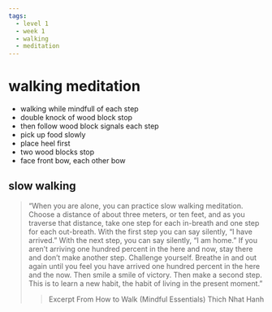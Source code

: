 ```yaml
---
tags:
  - level 1 
  - week 1 
  - walking 
  - meditation 
---
```

# walking meditation

- walking while mindfull of each step
- double knock of wood block stop
- then follow wood block signals each step
- pick up food slowly
- place heel first
- two wood blocks stop
- face front bow, each other bow

## slow walking

> “When you are alone, you can practice slow walking meditation. Choose a distance of about three meters, or ten feet, and as you traverse that distance, take one step for each in-breath and one step for each out-breath. With the first step you can say silently, “I have arrived.” With the next step, you can say silently, “I am home.” If you aren’t arriving one hundred percent in the here and now, stay there and don’t make another step. Challenge yourself. Breathe in and out again until you feel you have arrived one hundred percent in the here and the now. Then smile a smile of victory. Then make a second step. This is to learn a new habit, the habit of living in the present moment.”
>> Excerpt From How to Walk (Mindful Essentials) Thich Nhat Hanh
